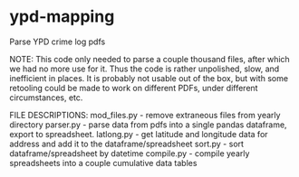 # ypd-mapping
Parse YPD crime log pdfs

NOTE: This code only needed to parse a couple thousand files, after which we had no more use for it.  Thus the code is rather unpolished, slow, and inefficient in places.
It is probably not usable out of the box, but with some retooling could be made to work on different PDFs, under different circumstances, etc.

FILE DESCRIPTIONS:
mod_files.py - remove extraneous files from yearly directory
parser.py - parse data from pdfs into a single pandas dataframe, export to spreadsheet.
latlong.py - get latitude and longitude data for address and add it to the dataframe/spreadsheet
sort.py - sort dataframe/spreadsheet by datetime
compile.py - compile yearly spreadsheets into a couple cumulative data tables
